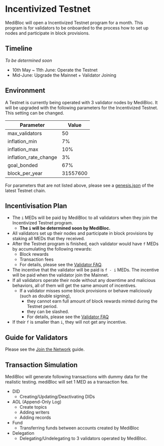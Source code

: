 # Incentivized Testnet

MediBloc will open a Incentivized Testnet program for a month.
This program is for validators to be onboarded to the process how to set up nodes and participate in block provisions.


## Timeline

*To be determined soon*

- 10th May ~ 11th June: Operate the Testnet
- Mid-June: Upgrade the Mainnet + Validator Joining


## Environment

A Testnet is currently being operated with 3 validator nodes by MediBloc.
It will be upgraded with the following parameters for the Incentivized Testnet.
This setting can be changed.

|Parameter|Value|
|---------|-----|
|max_validators|50|
|inflation_min|7%|
|inflation_max|10%|
|inflation_rate_change|3%|
|goal_bonded|67%|
|block_per_year|31557600|

For parameters that are not listed above, please see a [genesis.json](https://github.com/medibloc/panacea-networks/tree/master/hygieia-4) of the latest Testnet chain.


## Incentivisation Plan

- The `i` MEDs will be paid by MediBloc to all validators when they join the Incentivized Testnet program.
  - **The `i` will be determined soon by MediBloc.**
- All validators set up their nodes and participate in block provisions by staking all MEDs that they received.
- After the Testnet program is finished, each validator would have `f` MEDs by accumulating the following rewards:
  - Block rewards
  - Transaction fees
  - For details, please see the [Validator FAQ](https://hub.cosmos.network/main/validators/validator-faq.html#what-is-the-incentive-to-stake).
- The incentive that the validator will be paid is `f - i` MEDs. The incentive will be paid when the validator join the Mainnet.
- If all validators operate their node without any downtime and malicious behaviors, all of them will get the same amount of incentives.
  - If a validator misses some block provisions or behave maliciously (such as double signing),
    - they cannot earn full amount of block rewards minted during the Testnet period.
    - they can be slashed.
    - For details, please see the [Validator FAQ](https://hub.cosmos.network/main/validators/validator-faq.html#what-are-the-slashing-conditions)
- If their `f` is smaller than `i`, they will not get any incentive.


## Guide for Validators

Please see the [Join the Network](../guide/join-the-network.md) guide.


## Transaction Simulation

MediBloc will generate following transactions with dummy data for the realistic testing.
mediBloc will set 1 MED as a transaction fee.

- DID
  - Creating/Updating/Deactivating DIDs
- AOL (Append-Only Log)
  - Create topics
  - Adding writers
  - Adding records
- Fund
  - Transferring funds between accounts created by MediBloc
- Delegation
  - Delegating/Undelegating to 3 validators operated by MediBloc.
